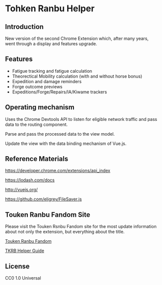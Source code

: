 # Tohken Ranbu Helper
## Introduction
New version of the second Chrome Extension which, after many years, went through a display and features upgrade.

## Features
* Fatigue tracking and fatigue calculation
* Theorectical Mobility calculation (with and without horse bonus)
* Expedition and damage reminders
* Forge outcome previews
* Expeditions/Forge/Repairs/IA/Kiwame trackers

## Operating mechanism
Uses the Chrome Devtools API to listen for eligible network traffic and pass data to the routing component.

Parse and pass the processed data to the view model.

Update the view with the data binding mechanism of Vue.js.

## Reference Materials
https://developer.chrome.com/extensions/api_index

https://lodash.com/docs

http://vuejs.org/

https://github.com/eligrey/FileSaver.js

## Touken Ranbu Fandom Site
Please visit the Touken Rsnbu Fandom site for the most update information about not only the extension, but everything about the title.

[Touken Ranbu Fandom](https://touken-ranbu.fandom.com/wiki/Touken_Ranbu_Wiki)

[TKRB Helper Guide](https://touken-ranbu.fandom.com/wiki/Touken_Ranbu_Helper)

## License
CC0 1.0 Universal
